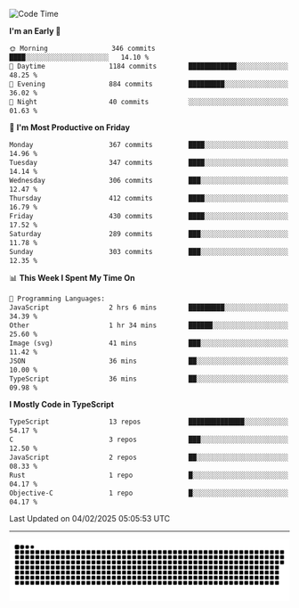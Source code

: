 <!--
<picture>
  <source
    srcset="https://github-readme-stats.vercel.app/api?username=kevinxft&show_icons=true&theme=dark"
    media="(prefers-color-scheme: dark)"
  />
  <source
    srcset="https://github-readme-stats.vercel.app/api?username=kevinxft&show_icons=true"
    media="(prefers-color-scheme: light), (prefers-color-scheme: no-preference)"
  />
  <img src="https://github-readme-stats.vercel.app/api?username=kevinxft&show_icons=true" />
</picture>
-->

<!--START_SECTION:waka-->
![Code Time](http://img.shields.io/badge/Code%20Time-3%2C059%20hrs%2024%20mins-blue)

**I'm an Early 🐤** 

```text
🌞 Morning                346 commits         ████░░░░░░░░░░░░░░░░░░░░░   14.10 % 
🌆 Daytime                1184 commits        ████████████░░░░░░░░░░░░░   48.25 % 
🌃 Evening                884 commits         █████████░░░░░░░░░░░░░░░░   36.02 % 
🌙 Night                  40 commits          ░░░░░░░░░░░░░░░░░░░░░░░░░   01.63 % 
```
📅 **I'm Most Productive on Friday** 

```text
Monday                   367 commits         ████░░░░░░░░░░░░░░░░░░░░░   14.96 % 
Tuesday                  347 commits         ████░░░░░░░░░░░░░░░░░░░░░   14.14 % 
Wednesday                306 commits         ███░░░░░░░░░░░░░░░░░░░░░░   12.47 % 
Thursday                 412 commits         ████░░░░░░░░░░░░░░░░░░░░░   16.79 % 
Friday                   430 commits         ████░░░░░░░░░░░░░░░░░░░░░   17.52 % 
Saturday                 289 commits         ███░░░░░░░░░░░░░░░░░░░░░░   11.78 % 
Sunday                   303 commits         ███░░░░░░░░░░░░░░░░░░░░░░   12.35 % 
```


📊 **This Week I Spent My Time On** 

```text
💬 Programming Languages: 
JavaScript               2 hrs 6 mins        █████████░░░░░░░░░░░░░░░░   34.39 % 
Other                    1 hr 34 mins        ██████░░░░░░░░░░░░░░░░░░░   25.60 % 
Image (svg)              41 mins             ███░░░░░░░░░░░░░░░░░░░░░░   11.42 % 
JSON                     36 mins             ██░░░░░░░░░░░░░░░░░░░░░░░   10.00 % 
TypeScript               36 mins             ██░░░░░░░░░░░░░░░░░░░░░░░   09.98 % 
```

**I Mostly Code in TypeScript** 

```text
TypeScript               13 repos            ██████████████░░░░░░░░░░░   54.17 % 
C                        3 repos             ███░░░░░░░░░░░░░░░░░░░░░░   12.50 % 
JavaScript               2 repos             ██░░░░░░░░░░░░░░░░░░░░░░░   08.33 % 
Rust                     1 repo              █░░░░░░░░░░░░░░░░░░░░░░░░   04.17 % 
Objective-C              1 repo              █░░░░░░░░░░░░░░░░░░░░░░░░   04.17 % 
```




 Last Updated on 04/02/2025 05:05:53 UTC
<!--END_SECTION:waka-->

---

<picture>
  <source media="(prefers-color-scheme: dark)" srcset="https://raw.githubusercontent.com/kevinxft/kevinxft/output/github-contribution-grid-snake-dark.svg">
  <source media="(prefers-color-scheme: light)" srcset="https://raw.githubusercontent.com/kevinxft/kevinxft/output/github-contribution-grid-snake.svg">
  <img alt="github contribution grid snake animation" src="https://raw.githubusercontent.com/kevinxft/kevinxft/output/github-contribution-grid-snake.svg">
</picture>